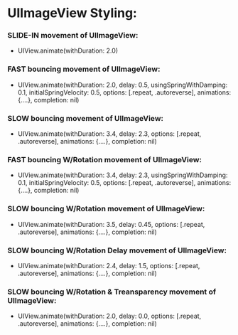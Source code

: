 # UIImageView Styling:

### SLIDE-IN movement of UIImageView: 
- UIView.animate(withDuration: 2.0)
### FAST bouncing movement of UIImageView:
- UIView.animate(withDuration: 2.0, delay: 0.5, usingSpringWithDamping: 0.1, initialSpringVelocity: 0.5, options: [.repeat, .autoreverse], animations: {....}, completion: nil)
### SLOW bouncing movement of UIImageView:
- UIView.animate(withDuration: 3.4, delay: 2.3, options: [.repeat, .autoreverse], animations: {....}, completion: nil)
### FAST bouncing W/Rotation movement of UIImageView:
- UIView.animate(withDuration: 3.4, delay: 2.3, usingSpringWithDamping: 0.1, initialSpringVelocity: 0.5, options: [.repeat, .autoreverse], animations: {....},  completion: nil)
### SLOW bouncing W/Rotation movement of UIImageView:
- UIView.animate(withDuration: 3.5, delay: 0.45, options: [.repeat, .autoreverse], animations: {....}, completion: nil)
### SLOW bouncing W/Rotation Delay movement of UIImageView:
- UIView.animate(withDuration: 2.4, delay: 1.5, options: [.repeat, .autoreverse], animations: {....}, completion: nil)
### SLOW bouncing W/Rotation & Treansparency movement of UIImageView:
- UIView.animate(withDuration: 2.0, delay: 0.0, options: [.repeat, .autoreverse], animations: {....}, completion: nil)
